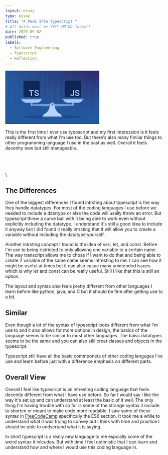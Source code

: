 ```yaml
---
layout: essay
type: essay
title: "A Peak Into Typescript "
# All dates must be YYYY-MM-DD format!
date: 2025-09-02
published: true
labels:
  - Software Engineering
  - Typescript
  - Reflection
---
```


<img width="300px" class="rounded float-start pe-4" src="../img/typescript-javascript-1024x577.jpg">

This is the first time I ever use typescript and my first impression is it feels really different from what I'm use too. But there's also many fimliar things to other programming language I use in the past as well. Overall it feels decenlty new but still manageable.\
\
\
\
\
\


## The Differences

One of the biggest differences I found intrsting about typescript is the way they handle datatypes. For most of the coding languages I use before we needed to include a datatype or else the code will usally throw an error. But typescript threw a curve ball with it being able to work even without explicitly including the datatype. I understand it's still a good idea to include it anyway but I did found it really intrsting that it will allow you to create a variable without including the datatype yourself.

Another intrsting concept I found is the idea of vari, let, and const. Before I'm use to being ristricted to only allowing one variable to a certain name. The way transcript allows me to chose if I want to do that and being able to create 2 variable of the same name seems intresting to me. I can see how it might be useful at times but it can also casue many unintended issues which is why let and const can be really useful. Still I like that this is still an option. 

The layout and syntax also feels pretty different from other languages I learn before like python, java, and C but it should be fine after getting use to a bit. 

## Similar

Even though a lot of the syntax of typescript looks different from what I'm use to and it also allows for more options in design, the basics of the language seems to be simliar to most other languages. The baisc datatypes seems to be the same and you can also still creat classes and objects in the typescript. 

Typescript still have all the basic commponets of other coding languges I've use and learn before just with a difference emphasis on different parts.

## Overall View

Overall I feel like typescript is an intresting coding language that feels decently different from what I have use before. So far I would say i like the way it's set up and can understand at least the basic of it well. The only thing I'm having trouble with so far is some of the strange syntax it include to shorten or meant to make code more readable. I saw some of these syntax in [FreeCodeCamp](https://www.freecodecamp.org/learn/javascript-algorithms-and-data-structures/#basic-javascript) specifically the ES6 section. It took me a while to understand what it was trying to convey but I think with time and practice I should be able to undsertand what it is saying.

In short typescript is a really new language to me espcially some of the weird syntax it inlcudes. But with time I feel optimistic that I can learn and understand how and where I would use this coding language in. 
